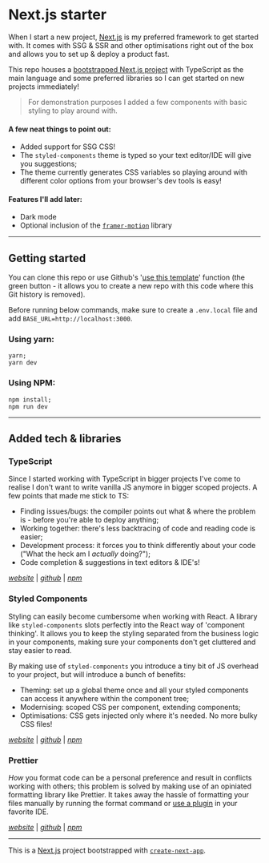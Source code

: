 # Next.js starter

When I start a new project, [Next.js](https://nextjs.org/) is my preferred framework to get started with. It comes with SSG & SSR and other optimisations right out of the box and allows you to set up & deploy a product fast.

This repo houses a [bootstrapped Next.js project](https://nextjs.org/docs#setup) with TypeScript as the main language and some preferred libraries so I can get started on new projects immediately!

> For demonstration purposes I added a few components with basic styling to play around with.

#### A few neat things to point out:
- Added support for SSG CSS!
- The `styled-components` theme is typed so your text editor/IDE will give you suggestions;
- The theme currently generates CSS variables so playing around with different color options from your browser's dev tools is easy!

#### Features I'll add later:
- Dark mode
- Optional inclusion of the [`framer-motion`](https://github.com/framer/motion) library

---

## Getting started
You can clone this repo or use Github's '[use this template](https://github.com/oscarvz/nextjs-starter/generate)' function (the green button - it allows you to create a new repo with this code where this Git history is removed).

Before running below commands, make sure to create a `.env.local` file and add `BASE_URL=http://localhost:3000`.

### Using yarn:
```
yarn;
yarn dev
```

### Using NPM:
```
npm install;
npm run dev
```
---

## Added tech & libraries

### TypeScript

Since I started working with TypeScript in bigger projects I've come to realise I don't want to write vanilla JS anymore in bigger scoped projects.
A few points that made me stick to TS:

- Finding issues/bugs: the compiler points out what & where the problem is - before you're able to deploy anything;
- Working together: there's less backtracing of code and reading code is easier;
- Development process: it forces you to think differently about your code ("What the heck am I _actually_ doing?");
- Code completion & suggestions in text editors & IDE's!

[_website_](https://typescriptlang.org) | [_github_](https://github.com/Microsoft/TypeScript) | [_npm_](https://npmjs.com/package/typescript)

### Styled Components

Styling can easily become cumbersome when working with React. A library like `styled-components` slots perfectly into the React way of 'component thinking'. It allows you to keep the styling separated from the business logic in your components, making sure your components don't get cluttered and stay easier to read.

By making use of `styled-components` you introduce a tiny bit of JS overhead to your project, but will introduce a bunch of benefits:

- Theming: set up a global theme once and all your styled components can access it anywhere within the component tree;
- Modernising: scoped CSS per component, extending components;
- Optimisations: CSS gets injected only where it's needed. No more bulky CSS files!

[_website_](https://styled-components.com) | [_github_](https://github.com/styled-components/styled-components) | [_npm_](https://npmjs.com/package/styled-components)

### Prettier

_How_ you format code can be a personal preference and result in conflicts working with others; this problem is solved by making use of an opiniated formatting library like Prettier. It takes away the hassle of formatting your files manually by running the format command or [use a plugin](https://prettier.io/docs/en/editors.html) in your favorite IDE.

[_website_](https://prettier.io) | [_github_](https://github.com/prettier/prettier) | [_npm_](https://npmjs.com/package/prettier)

---

This is a [Next.js](https://nextjs.org/) project bootstrapped with [`create-next-app`](https://github.com/vercel/next.js/tree/canary/packages/create-next-app).
